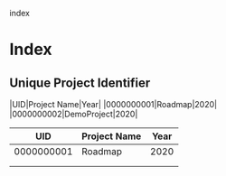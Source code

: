 index
# Index

## Unique Project Identifier

|UID|Project Name|Year|
|0000000001|Roadmap|2020|
|0000000002|DemoProject|2020|

| UID        | Project Name | Year |
|------------|--------------|------|
| 0000000001 | Roadmap      | 2020 |
|            |              |      |
|            |              |      |
